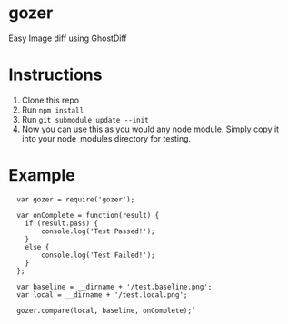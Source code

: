 gozer
=====

Easy Image diff using GhostDiff

Instructions
========

1. Clone this repo
2. Run `npm install`
3. Run `git submodule update --init`
4. Now you can use this as you would any node module.  Simply copy it into your node_modules directory for testing.

Example
=======

```
  var gozer = require('gozer');
  
  var onComplete = function(result) {
    if (result.pass) {
        console.log('Test Passed!');
    }
    else {
        console.log('Test Failed!');
    }
  };

  var baseline = __dirname + '/test.baseline.png';
  var local = __dirname + '/test.local.png';

  gozer.compare(local, baseline, onComplete);`
```
